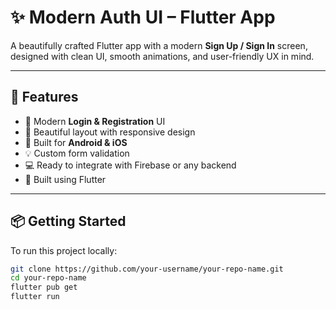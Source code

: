 # ✨ Modern Auth UI – Flutter App

A beautifully crafted Flutter app with a modern **Sign Up / Sign In** screen, designed with clean UI, smooth animations, and user-friendly UX in mind.

---

## 🚀 Features

- 🔐 Modern **Login & Registration** UI
- 🎨 Beautiful layout with responsive design
- 📱 Built for **Android & iOS**
- 💡 Custom form validation
- 💻 Ready to integrate with Firebase or any backend
- 🎯 Built using Flutter

---

## 📦 Getting Started

To run this project locally:

```bash
git clone https://github.com/your-username/your-repo-name.git
cd your-repo-name
flutter pub get
flutter run
